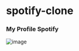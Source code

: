 # spotify-clone

### My Profile Spotify

![image](https://github.com/amandaoliveiracampos/spotify-clone/assets/109184931/65d8129b-0c6e-4dbf-975a-c599868427c7)
